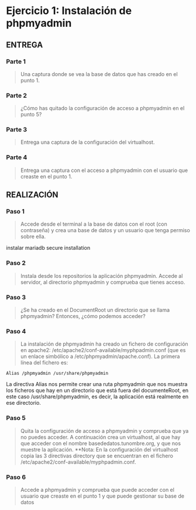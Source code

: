 # Ejercicio 1: Instalación de phpmyadmin


## ENTREGA

### Parte 1
> Una captura donde se vea la base de datos que has creado en el punto 1.

### Parte 2
> ¿Cómo has quitado la configuración de acceso a phpmyadmin en el punto 5?

### Parte 3
> Entrega una captura de la configuración del virtualhost.

### Parte 4
> Entrega una captura con el acceso a phpmyadmin con el usuario que creaste en el punto 1.











## REALIZACIÓN

### Paso 1
> Accede desde el terminal a la base de datos con el root (con contraseña) y crea una base de datos y un usuario que tenga permiso sobre ella.

instalar mariadb
secure installation



### Paso 2
> Instala desde los repositorios la aplicación phpmyadmin. Accede al servidor, al directorio phpmyadmin y comprueba que tienes acceso.

### Paso 3
> ¿Se ha creado en el DocumentRoot un directorio que se llama phpmyadmin? Entonces, ¿cómo podemos acceder?

### Paso 4
> La instalación de phpmyadmin ha creado un fichero de configuración en apache2: /etc/apache2/conf-available/myphpadmin.conf (que es un enlace simbólico a /etc/phpmyadmin/apache.conf). La primera línea del fichero es:
```
Alias /phpmyadmin /usr/share/phpmyadmin
```
La directiva Alias nos permite crear una ruta phpmyadmin que nos muestra los ficheros que hay en un directorio que está fuera del documenteRoot, en este caso /usr/share/phpmyadmin, es decir, la aplicación está realmente en ese directorio.


### Paso 5
> Quita la configuración de acceso a phpmyadmin y comprueba que ya no puedes acceder. A continuación crea un virtualhost, al que hay que acceder con el nombre basededatos.tunombre.org, y que nos muestre la aplicación. **Nota: En la configuración del virtualhost copia las 3 directivas directory que se encuentran en el fichero /etc/apache2/conf-available/myphpadmin.conf.

### Paso 6
> Accede a phpmyadmin y comprueba que puede acceder con el usuario que creaste en el punto 1 y que puede gestionar su base de datos
